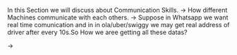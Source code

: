 In this Section we will discuss about Communication Skills.
-> How different Machines communicate with each others.
-> Suppose in Whatsapp we want real time comunication and in in ola/uber/swiggy we may get real address of driver after every 10s.So How we aree getting all these datas?

->
